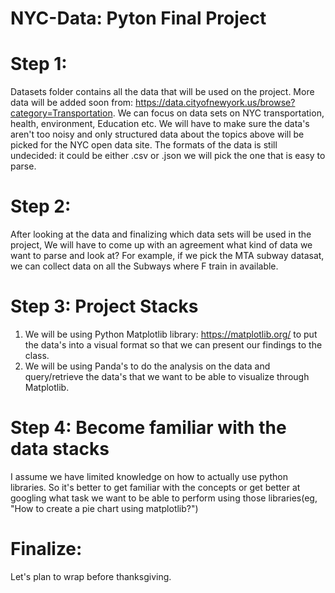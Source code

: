 # NYC-Data: Pyton Final Project
# Step 1:
Datasets folder contains all the data that will be used on the project. More data will be added soon from: https://data.cityofnewyork.us/browse?category=Transportation. We can focus on data sets on NYC transportation, health, environment, Education etc. We will have to make sure the data's aren't too noisy and only structured data about the topics above will be picked for the NYC open data site. The formats of the data is still undecided: it could be either .csv or .json we will pick the one that is easy to parse.
# Step 2:
After looking at the data and finalizing which data sets will be used in the project, We will have to come up with an agreement what kind of data we want to parse and look at? For example, if we pick the MTA subway datasat, we can collect data on all the Subways where F train in available. 
# Step 3: Project Stacks
1.  We will be using Python Matplotlib library: https://matplotlib.org/ to put the data's into a visual format so that we can present our  findings to the class.
2.  We will be using Panda's to do the analysis on the data and query/retrieve the data's that we want to be able to visualize through Matplotlib. 
# Step 4: Become familiar with the data stacks
I assume we have limited knowledge on how to actually use python libraries. So it's better to get familiar with the concepts or get better at googling what task we want to be able to perform using those libraries(eg, "How to create a pie chart using matplotlib?") 
# Finalize:
Let's plan to wrap before thanksgiving. 

